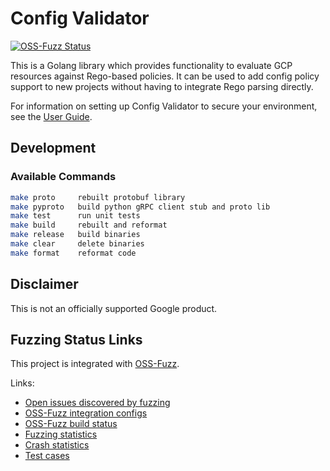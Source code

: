 # Config Validator

[![OSS-Fuzz Status](https://oss-fuzz-build-logs.storage.googleapis.com/badges/config-validator.svg)](https://bugs.chromium.org/p/oss-fuzz/issues/list?sort=-opened&can=1&q=proj:config-validator)

This is a Golang library which provides functionality to evaluate
GCP resources against Rego-based policies. It can be used to add
config policy support to new projects without having to integrate
Rego parsing directly.

For information on setting up Config Validator to secure your environment,
see the [User Guide](https://github.com/GoogleCloudPlatform/policy-library/blob/master/docs/user_guide.md).

## Development
### Available Commands

```sh
make proto     rebuilt protobuf library
make pyproto   build python gRPC client stub and proto lib
make test      run unit tests
make build     rebuilt and reformat
make release   build binaries
make clear     delete binaries
make format    reformat code
```

## Disclaimer
This is not an officially supported Google product.

## Fuzzing Status Links

This project is integrated with [OSS-Fuzz](https://google.github.io/oss-fuzz/).

Links:

* [Open issues discovered by fuzzing](https://bugs.chromium.org/p/oss-fuzz/issues/list?sort=-opened&can=1&q=proj:config-validator)
* [OSS-Fuzz integration configs](https://github.com/google/oss-fuzz/tree/master/projects/config-validator)
* [OSS-Fuzz build status](https://oss-fuzz-build-logs.storage.googleapis.com/index.html#config-validator)
* [Fuzzing statistics](https://oss-fuzz.com/fuzzer-stats?project=config-validator&fuzzer=libFuzzer_config-validator_fuzz_config_validator&job=libfuzzer_asan_config-validator&group_by=by-day)
* [Crash statistics](https://oss-fuzz.com/crash-stats?project=config-validator)
* [Test cases](https://oss-fuzz.com/testcases?project=config-validator)
